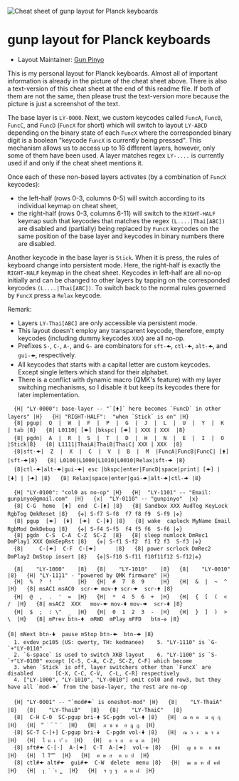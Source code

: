 ![Cheat sheet of gunp layout for Planck keyboards](https://drive.google.com/uc?export=view&id=1INtnZhzoHpPkZ2kueP1K0Dpr6T1spr4m)

# gunp layout for Planck keyboards

* Layout Maintainer: [Gun Pinyo](https://github.com/gunpinyo)

This is my personal layout for Planck keyboards. Almost all of important
information is already in the picture of the cheat sheet above. There is also a
text-version of this cheat sheet at the end of this readme file. If both of them
are not the same, then please trust the text-version more because the picture is
just a screenshot of the text.

The base layer is `LY-0000`. Next, we custom keycodes called `FuncA`, `FuncB`,
`FuncC`, and `FuncD` (`FuncX` for short) which will switch to layout `LY-ABCD`
depending on the binary state of each `FuncX` where the corresponded binary
digit is a boolean "keycode `FuncX` is currently being pressed". This mechanism
allows us to access up to 16 different layers, however, only some of them have
been used. A layer matches regex `LY-....` is currently used if and only if the
cheat sheet mentions it.

Once each of these non-based layers activates (by a combination of `FuncX`
keycodes):
  - the left-half (rows 0-3, columns 0-5) will switch according to its
    individual keymap on cheat sheet,
  - the right-half (rows 0-3, columns 6-11) will switch to the `RIGHT-HALF`
    keymap such that keycodes that matches the regex `(L....|Thai[ABC])` are
    disabled and (partially) being replaced by `FuncX` keycodes on the same
    position of the base layer and keycodes in binary numbers there are
    disabled.

Another keycode in the base layer is `Stick`. When it is press, the rules of
keyboard change into persistent mode. Here, the right-half is exactly the
`RIGHT-HALF` keymap in the cheat sheet. Keycodes in left-half are all no-op
initially and can be changed to other layers by tapping on the corresponded
keycodes `(L....|Thai[ABC])`. To switch back to the normal rules governed by
`FuncX` press a `Relax` keycode.

Remark:
  - Layers `LY-Thai[ABC]` are only accessible via persistent mode.
  - This layout doesn't employ any transparent keycode, therefore, empty
    keycodes (including dummy keycodes `XXX`) are all no-op.
  - Prefixes `S-`, `C-`, `A-`, and `G-` are combinators for `sft-🠜`, `ctl-🠜`,
    `alt-🠜`, and `gui-🠜`, respectively.
  - All keycodes that starts with a capital letter are custom keycodes. Except
    single letters which stand for their alphabet.
  - There is a conflict with dynamic macro (QMK's feature) with my layer
    switching mechanisms, so I disable it but keep its keycodes there for later
    implementation.

```
  {H| "LY-0000": base-layer -- "`[🠝]` here becomes `FuncD` in other layers" |H}   {H| "RIGHT-HALF":  "when `Stick` is on" |H}
  {8| pgup|  Q  |  W  |  F  |  P  |  G  |  J  |  L  |  U  |  Y  |  K  | tab |8}   {8| L0110| [🠜] |bkspc| [🠞] | XXX | XXX  |8}
  {8| pgdn|  A  |  R  |  S  |  T  |  D  |  H  |  N  |  E  |  I  |  O  |Stick|8}   {8| L1111|ThaiA|ThaiB|ThaiC| XXX | XXX  |8}
  {8|sft-🠜|  Z  |  X  |  C  |  V  |  B  |  M  |FuncA|FuncB|FuncC| [🠝] |sft-🠞|8}   {8| L0100|L1000|L1010|L0010|Relax|sft-🠞 |8}
  {8|ctl-🠜|alt-🠜|gui-🠜| esc |bkspc|enter|FuncD|space|print| [🠜] | [🠟] | [🠞] |8}   {8| Relax|space|enter|gui-🠞|alt-🠞|ctl-🠞 |8}

  {H| "LY-0100": "col0 as no-op" |H}   {H|  "LY-1101" -- "Email: gunpinyo@gmail.com"  |H}   {x|  "LY-0110" -- "gunpinyo"  |x}
  {8| C-G  home  [🠝]  end  C-[🠝] |8}   {8| Sandbox XXX AudTog KeyLock RgbTog QmkReset |8}   {✜| S-f7 S-f8  f7 f8 f9  S-f9 |✜}
  {8| pgup  [🠜]  [🠟]  [🠞]  C-[🠟] |8}   {8| wake  caplock MyName Email RgbMod QmkDebug |8}   {✜| S-f4 S-f5  f4 f5 f6  S-f6 |✜}
  {8| pgdn  C-S  C-A  C-Z  SC-Z  |8}   {8| sleep numlock DmRec1 DmPlay1 XXX QmkEepRst |8}   {✜| S-f1 S-f2  f1 f2 f3  S-f3 |✜}
  {8|     C-[🠜]  C-F  C-[🠞]      |8}   {8| power scrlock DmRec2 DmPlay2 DmStop insert |8}   {✜|S-f10 S-f11 f10f11f12 S-f12|✜}

  {8|    "LY-1000"    |8}   {8|    "LY-1010"    |8}   {8|    "LY-0010"    |8}   {H| "LY-1111" - "powered by QMK firmware" |H}
  {H|  %  ?  !  `     |H}   {H|  #  7  8  9     |H}   {H|  &  |  ~  ^     |H}   {8| msAC1 msAC0  scr-🠜 mov-🠝 scr-🠞  scr-🠝 |8}
  {H|  @  ,  .  '  =  |H}   {H|  *  4  5  6  +  |H}   {H|  {  [  (  <  /  |H}   {8| msAC2  XXX   mov-🠜 mov-🠟 mov-🠞  scr-🠟 |8}
  {H|  $  ;  : \"  _  |H}   {H|  0  1  2  3  -  |H}   {H|  }  ]  )  >  \  |H}   {8| mPrev btn-🠝  mRWD  mPlay mFFD   btn-✜ |8}
                                                                                {8| mNext btn-🠟  pause mStop btn-🠜  btn-🠞 |8}
  1. evdev pc105 (US: qwerty, TH: kedmanee)    5. "LY-1110" is `G-`+"LY-0110"
  2. `G-space` is used to switch XKB layout    6. "LY-1100" is `S-`+"LY-0100" except [C-S, C-A, C-Z, SC-Z, C-F] which become
  3. when `Stick` is off, layer switchers other than `FuncX` are disabled       [C-X, C-C, C-V,  C-L, C-R] respectively
  4. ["LY-1000", "LY-1010", "LY-0010"] omit col0 and row3, but they have all `mod-🠜` from the base-layer, the rest are no-op

  {H| "LY-0001" -- "`mod#🠜` is oneshot-mod" |H}   {8|    "LY-ThaiA"   |8}   {8|    "LY-ThaiB"   |8}   {8|    "LY-ThaiC"   |8}
  {8|  C-H C-0  SC-pgup bri-🠝 SC-pgdn vol-🠝 |8}   {H|  ฌ ‍‍‍ฅ ‍ค  ม ฤ ฦ  |H}   {H|  ์ ‍‍‍‍‍็  ่  ้  ๊  ๋  |H}   {H|  ภ ‍‍ฃ ‍ข  ฮ ‍‍‍ฎ ‍‍ฏ  |H}
  {8| SC-T C-[+] C-pgup bri-🠟  C-pgdn vol-🠟 |8}   {H|  ณ ‍ว ‍‍‍‍‍ง  ‍น ‍‍ร ‍ล  |H}   {H|  โ ‍แ ‍‍‍‍‍‍‍‍‍‍‍เ ‍‍‍‍‍‍‍‍‍‍‍‍‍า ‍‍‍‍‍‍‍‍‍‍‍‍‍ั ‍‍‍‍‍‍‍‍ะ  |H}   {H|  ถ ‍‍‍‍จ ‍‍‍ก  อ ‍‍‍ด ‍‍ต  |H}
  {8| sft#🠜 C-[-]  A-[🠜]  C-T  A-[🠞]  vol-✜ |8}   {H|  ญ ‍‍ธ ‍‍‍ท  ย ช‍‍‍‍‍‍‍‍‍‍‍‍‍ซ  |H}   {H|  ใ ‍‍‍ไ ‍‍‍‍‍‍‍‍‍‍‍‍ิ ‍‍‍‍‍‍ี ‍‍‍‍‍‍‍‍‍‍‍ึ ‍‍‍‍‍ื  |H}   {H|  ศ ‍ษ ‍‍ส  ห ‍บ ป  |H}
  {8| ctl#🠜 alt#🠜  gui#🠜  C-W  delete  menu |8}   {H|  ฒ ฆ ฑ ‍‍‍‍‍‍‍‍‍‍ฬ พ‍‍‍‍‍‍‍‍‍‍‍ฟ  |H}   {H|  ‍‍‍‍ๅ ‍‍‍‍‍‍‍ฺ  ํ  ำ  ุ ‍‍‍‍‍‍‍‍‍‍ู  |H}   {H|  ฯ ‍‍ๆ ‍‍‍‍ฐ  ฉ ‍‍‍ผ ‍ฝ  |H}
```
